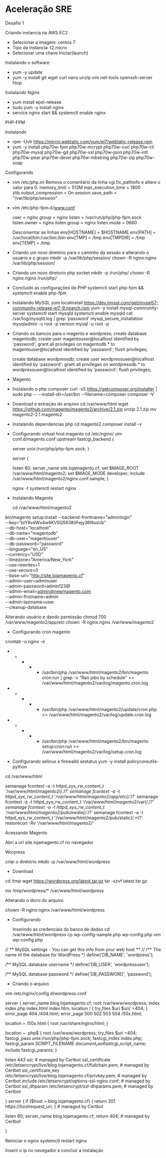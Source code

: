 # Aceleração SRE
Desafio 1

Criando instancia na AWS EC2

 - Selecionar a imagem: centos 7
 - Tipo da instancia: t2.micro
 - Selecionar uma chave 
 Iniciar(launch)
 
 
Instalando o software
 - yum -y update
 - yum -y install git wget curl nano unzip vim net-tools openssh-server htop
 
Instalando Nginx
- yum install epel-release
- sudo yum -y install nginx
- service nginx start && systemctl enable nginx
 
PHP-FPM

Instalando
  - rpm -Uvh https://mirror.webtatic.com/yum/el7/webtatic-release.rpm
  - yum -y install php70w-fpm php70w-mcrypt php70w-curl php70w-cli php70w-mysql php70w-gd php70w-xsl php70w-json php70w-intl php70w-pear php70w-devel php70w-mbstring php70w-zip php70w-soap
  
Configurando
    
 - vim /etc/php.ini
   Remova o comentário da linha cgi.fix_pathinfo e altere o valor para 0.
   memory_limit = 512M
   max_execution_time = 1800
   zlib.output_compression = On
   session.save_path = "/var/lib/php/session"
    
- vim /etc/php-fpm.d/www.conf
    
   user = nginx
   group = nginx
   listen = /var/run/php/php-fpm.sock
   listen.owner = nginx
   listen.group = nginx
   listen.mode = 0660
         
  Descomentar as linhas
   env[HOSTNAME] = $HOSTNAME
   env[PATH] = /usr/local/bin:/usr/bin:/bin
   env[TMP] = /tmp
   env[TMPDIR] = /tmp
   env[TEMP] = /tmp
           
- Criando um novo diretório para o caminho da sessão e alterando o usuário e o grupo
   mkdir -p /var/lib/php/session/
   chown -R nginx:nginx /var/lib/php/session/
     
- Criando um novo diretorio php socket
   mkdir -p /run/php/
   chown -R nginx:nginx /run/php/
     
- Concluido as configurações do PHP
   systemctl start php-fpm && systemctl enable php-fpm

- Instalando MySQL
  yum localinstall https://dev.mysql.com/get/mysql57-community-release-el7-9.noarch.rpm
  yum -y install mysql-community-server
  systemctl start mysqld
  systemctl enable mysqld
  cat /var/log/mysqld.log | grep 'password'
  mysql_secure_installation
  mysqladmin -u root -p version
  mysql -u root -p
 
- Criando os bancos para o magento e wordpress;
  create database magentodb;
  create user magentouser@localhost identified by 'password';
  grant all privileges on magentodb.* to magentouser@localhost identified by 'password';
  flush privileges;

  create database wordpressdb;
  create user wordpressuser@localhost identified by 'password';
  grant all privileges on wordpressdb.* to wordpressuser@localhost identified by 'password';
  flush privileges;
   
- Magento

- Instalando o php composer
  curl -sS https://getcomposer.org/installer | sudo php -- --install-dir=/usr/bin --filename=composer
  composer -V
        
- Download e extração do arquivo
  cd /var/www/html
  wget https://github.com/magento/magento2/archive/2.1.zip
  unzip 2.1.zip
  mv magento2-2.1 magento2
       
- Instalando dependencias php
  cd magento2
  composer install -v
	
- Configurando virtual host magento
  cd /etc/nginx/
  vim conf.d/magento.conf
  upstream fastcgi_backend {
   
   server  unix:/run/php/php-fpm.sock;
	}
 
   server {
 
   listen 80;
   server_name site.lojamagento.cf;
   set $MAGE_ROOT /var/www/html/magento2;
   set $MAGE_MODE developer;
   include /var/www/html/magento2/nginx.conf.sample;
	}
	
  nginx -t
  systemctl restart nginx
      
- Instalando Magento

  cd /var/www/html/magento2

bin/magento setup:install --backend-frontname="adminlogin" \
--key="biY8vdWx4w8KV5Q59380Fejy36l6ssUb" \
--db-host="localhost" \
--db-name="magentodb" \
--db-user="magentouser" \
--db-password="password" \
--language="en_US" \
--currency="USD" \
--timezone="America/New_York" \
--use-rewrites=1 \
--use-secure=0 \
--base-url="http://site.lojamagento.cf" \
--admin-user=adminuser \
--admin-password=admin123@ \
--admin-email=admin@newmagento.com \
--admin-firstname=admin \
--admin-lastname=user \
--cleanup-database
      
Alterando usuário e dando permissão
chmod 700 /var/www/magento2/app/etc
chown -R nginx:nginx /var/www/magento2
 
 
- Configurando cron magento

crontab -u nginx -e
 
* * * * * /usr/bin/php /var/www/html/magento2/bin/magento cron:run | grep -v "Ran jobs by schedule" >> /var/www/html/magento2/var/log/magento.cron.log
* * * * * /usr/bin/php /var/www/html/magento2/update/cron.php >> /var/www/html/magento2/var/log/update.cron.log
* * * * * /usr/bin/php /var/www/html/magento2/bin/magento setup:cron:run >> /var/www/html/magento2/var/log/setup.cron.log
 
- Configurando selinux e firewalld
 sestatus
 yum -y install policycoreutils-python
 
 cd /var/www/html
 
semanage fcontext -a -t httpd_sys_rw_content_t '/var/www/html/magento2(/.*)?'
semanage fcontext -a -t httpd_sys_rw_content_t '/var/www/html/magento2/app/etc(/.*)?'
semanage fcontext -a -t httpd_sys_rw_content_t '/var/www/html/magento2/var(/.*)?'
semanage fcontext -a -t httpd_sys_rw_content_t '/var/www/html/magento2/pub/media(/.*)?'
semanage fcontext -a -t httpd_sys_rw_content_t '/var/www/html/magento2/pub/static(/.*)?'
restorecon -Rv '/var/www/html/magento2/'
 
Acessando Magento

Abri a url site.lojamagento.cf no navegador

Worpress


criar o diretório 
mkdir -p /var/www/html/wordpress

- Download 

 cd /tmp
  wget https://wordpress.org/latest.tar.gz
  tar -xzvf latest.tar.gz

  mv /tmp/wordpress/* /var/www/html/wordpress

 Alterando o dono do arquivo

  chown -R nginx:nginx /var/www/html/wordpress

- Configurando 

  Inserindo as credenciais do banco de dados
   cd /var/www/html/wordpress
   cp wp-config-sample.php wp-config.php
   vim wp-config.php

// ** MySQL settings - You can get this info from your web host ** //
/** The name of the database for WordPress */
define('DB_NAME', 'wordpress');

/** MySQL database username */
define('DB_USER', 'wordpressuser');

/** MySQL database password */
define('DB_PASSWORD', 'password');


- Criando o arquivo

 vim /etc/nginx/config.d/wordpress.conf

server {
   server_name  blog.lojamagento.cf;
    root /var/www/wordpress;
    index index.php index.html index.htm;
    location / {
        try_files $uri $uri/ =404;
    }
    error_page 404 /404.html;
    error_page 500 502 503 504 /50x.html;

  location = /50x.html {
        root /usr/share/nginx/html;
    }

  location ~ \.php$ {
        root /var/www/wordpress;
        try_files $uri =404;
        fastcgi_pass unix:/run/php/php-fpm.sock;
        fastcgi_index index.php;
        fastcgi_param SCRIPT_FILENAME $document_root$fastcgi_script_name;
        include fastcgi_params;
    }

   listen 443 ssl; # managed by Certbot
    ssl_certificate /etc/letsencrypt/live/blog.lojamagento.cf/fullchain.pem; # managed by Certbot
    ssl_certificate_key /etc/letsencrypt/live/blog.lojamagento.cf/privkey.pem; # managed by Certbot
    include /etc/letsencrypt/options-ssl-nginx.conf; # managed by Certbot
    ssl_dhparam /etc/letsencrypt/ssl-dhparams.pem; # managed by Certbot

}
server {
    if ($host = blog.lojamagento.cf) {
        return 301 https://$host$request_uri;
    } # managed by Certbot

   listen       80;
    server_name  blog.lojamagento.cf;
    return 404; # managed by Certbot


}
                              

Reiniciar o nginx
systemctl restart nginx

Inserir o ip no navegador e concluir a instalação


